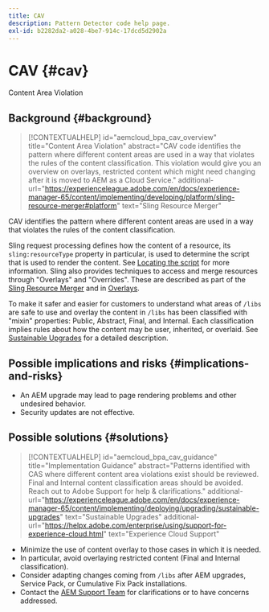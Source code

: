 ```yaml
---
title: CAV
description: Pattern Detector code help page.
exl-id: b2282da2-a028-4be7-914c-17dcd5d2902a
---
```

# CAV {#cav}

Content Area Violation

## Background {#background}

>[!CONTEXTUALHELP]
>id="aemcloud_bpa_cav_overview"
>title="Content Area Violation"
>abstract="CAV code identifies the pattern where different content areas are used in a way that violates the rules of the content classification. This violation would give you an overview on overlays, restricted content which might need changing after it is moved to AEM as a Cloud Service."
>additional-url="https://experienceleague.adobe.com/en/docs/experience-manager-65/content/implementing/developing/platform/sling-resource-merger#platform" text="Sling Resource Merger"

CAV identifies the pattern where different content areas are used in a way that violates the rules of the content classification.

Sling request processing defines how the content of a resource, its `sling:resourceType` property in particular, is used to determine the script that is used to render the content. See [Locating the script](https://experienceleague.adobe.com/en/docs/experience-manager-65/content/implementing/developing/introduction/the-basics#locating-the-script) for more information. Sling also provides techniques to access and merge resources through "Overlays" and "Overrides". These are described as part of the [Sling Resource Merger](https://experienceleague.adobe.com/en/docs/experience-manager-65/content/implementing/developing/platform/sling-resource-merger) and in [Overlays](https://experienceleague.adobe.com/en/docs/experience-manager-65/content/implementing/developing/platform/overlays).

To make it safer and easier for customers to understand what areas of `/libs` are safe to use and overlay the content in `/libs` has been classified with "mixin" properties: Public, Abstract, Final, and Internal. Each classification implies rules about how the content may be user, inherited, or overlaid. See [Sustainable Upgrades](https://experienceleague.adobe.com/en/docs/experience-manager-65/content/implementing/deploying/upgrading/sustainable-upgrades) for a detailed description.

## Possible implications and risks {#implications-and-risks}

* An AEM upgrade may lead to page rendering problems and other undesired behavior.
* Security updates are not effective.
  
## Possible solutions {#solutions}

>[!CONTEXTUALHELP]
>id="aemcloud_bpa_cav_guidance"
>title="Implementation Guidance"
>abstract="Patterns identified with CAS where different content area violations exist should be reviewed. Final and Internal content classification areas should be avoided. Reach out to Adobe Support for help & clarifications."
>additional-url="https://experienceleague.adobe.com/en/docs/experience-manager-65/content/implementing/deploying/upgrading/sustainable-upgrades" text="Sustainable Upgrades"
>additional-url="https://helpx.adobe.com/enterprise/using/support-for-experience-cloud.html" text="Experience Cloud Support"

* Minimize the use of content overlay to those cases in which it is needed.
* In particular, avoid overlaying restricted content (Final and Internal classification).
* Consider adapting changes coming from `/libs` after AEM upgrades, Service Pack, or Cumulative Fix Pack installations.
* Contact the [AEM Support Team](https://helpx.adobe.com/enterprise/using/support-for-experience-cloud.html) for clarifications or to have concerns addressed.
